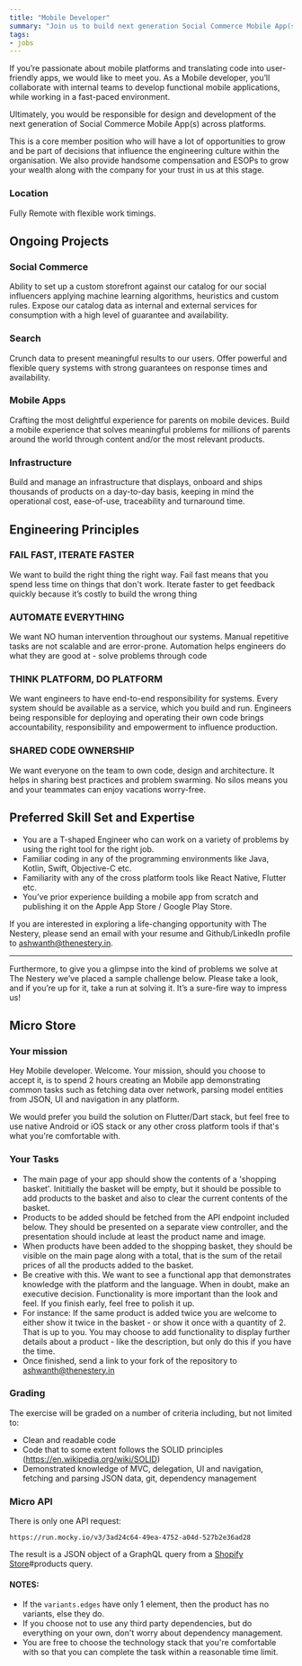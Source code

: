 ```yaml
---
title: "Mobile Developer"
summary: "Join us to build next generation Social Commerce Mobile App(s) across platforms."
tags:
- jobs
---
```


If you’re passionate about mobile platforms and translating code into user-friendly apps, we would like to meet you. As a Mobile developer, you’ll collaborate with internal teams to develop functional mobile applications, while working in a fast-paced environment.

Ultimately, you would be responsible for design and development of the next generation of Social Commerce Mobile App(s) across platforms.

This is a core member position who will have a lot of opportunities to grow and be part of decisions that influence the engineering culture within the organisation. We also provide handsome compensation and ESOPs to grow your wealth along with the company for your trust in us at this stage.

### Location
Fully Remote with flexible work timings.

## Ongoing Projects

### Social Commerce
Ability to set up a custom storefront against our catalog for our social influencers applying machine learning algorithms, heuristics and custom rules. Expose our catalog data as internal and external services for consumption with a high level of guarantee and availability.

### Search
Crunch data to present meaningful results to our users. Offer powerful and flexible query systems with strong guarantees on response times and availability.

### Mobile Apps
Crafting the most delightful experience for parents on mobile devices. Build a mobile experience that solves meaningful problems for millions of parents around the world through content and/or the most relevant products. 

### Infrastructure
Build and manage an infrastructure that displays, onboard and ships thousands of products on a day-to-day basis, keeping in mind the operational cost, ease-of-use, traceability and turnaround time.

## Engineering Principles

### FAIL FAST, ITERATE FASTER
We want to build the right thing the right way. Fail fast means that you spend less time on things that don't work. Iterate faster to get feedback quickly because it’s costly to build the wrong thing

### AUTOMATE EVERYTHING
We want NO human intervention throughout our systems. Manual repetitive tasks are not scalable and are error-prone. Automation helps engineers do what they are good at - solve problems through code

### THINK PLATFORM, DO PLATFORM
We want engineers to have end-to-end responsibility for systems. Every system should be available as a service, which you build and run. Engineers being responsible for deploying and operating their own code brings accountability, responsibility and empowerment to influence production.

### SHARED CODE OWNERSHIP
We want everyone on the team to own code, design and architecture. It helps in sharing best practices and problem swarming. No silos means you and your teammates can enjoy vacations worry-free.

## Preferred Skill Set and Expertise
* You are a T-shaped Engineer who can work on a variety of problems by using the right tool for the right job.
* Familiar coding in any of the programming environments like Java, Kotlin, Swift, Objective-C etc.
* Familiarity with any of the cross platform tools like React Native, Flutter etc.
* You’ve prior experience building a mobile app from scratch and publishing it on the Apple App Store / Google Play Store.

If you are interested in exploring a life-changing opportunity with The Nestery, please send an email with your resume and Github/LinkedIn profile to [ashwanth@thenestery.in](mailto:ashwanth@thenestery.in).

---

Furthermore, to give you a glimpse into the kind of problems we solve at The Nestery we’ve placed a sample challenge below. Please take a look, and if you’re up for it, take a run at solving it. It’s a sure-fire way to impress us!

## Micro Store

### Your mission
Hey Mobile developer. Welcome. Your mission, should you choose to accept it, is to spend 2 hours creating an Mobile app demonstrating common tasks such as fetching data over network, parsing model entities from JSON, UI and navigation in any platform.

We would prefer you build the solution on Flutter/Dart stack, but feel free to use native Android or iOS stack or any other cross platform tools if that's what you're comfortable with.

### Your Tasks
- The main page of your app should show the contents of a 'shopping basket'. Inititially the basket will be empty, but it should be possible to add products to the basket and also to clear the current contents of the basket.
- Products to be added should be fetched from the API endpoint included below. They should be presented on a separate view controller, and the presentation should include at least the product name and image.
- When products have been added to the shopping basket, they should be visible on the main page along with a total, that is the sum of the retail prices of all the products added to the basket.
- Be creative with this. We want to see a functional app that demonstrates knowledge with the platform and the language. When in doubt, make an executive decision. Functionality is more important than the look and feel. If you finish early, feel free to polish it up.
- For instance: If the same product is added twice you are welcome to either show it twice in the basket - or show it once with a quantity of 2. That is up to you. You may choose to add functionality to display further details about a product - like the description, but only do this if you have the time.
- Once finished, send a link to your fork of the repository to [ashwanth@thenestery.in](mailto:ashwanth@thenestery.in)

### Grading
The exercise will be graded on a number of criteria including, but not limited to:

- Clean and readable code
- Code that to some extent follows the SOLID principles (https://en.wikipedia.org/wiki/SOLID)
- Demonstrated knowledge of MVC, delegation, UI and navigation, fetching and parsing JSON data, git, dependency management

### Micro API
There is only one API request:

```
https://run.mocky.io/v3/3ad24c64-49ea-4752-a04d-527b2e36ad28
```

The result is a JSON object of a GraphQL query from a [Shopify Store](https://shopify.dev/api/admin-graphql/2022-01/queries/products)#products query.

#### NOTES:

- If the `variants.edges` have only 1 element, then the product has no variants, else they do.
- If you choose not to use any third party dependencies, but do everything on your own, don't worry about dependency management.
- You are free to choose the technology stack that you're comfortable with so that you can complete the task within a reasonable time limit.
